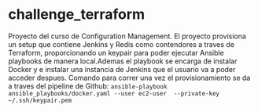# challenge_terraform

Proyecto del curso de Configuration Management.
El proyecto provisiona un setup que contiene Jenkins y Redis como contendores a traves de Terraform, proporcionando un keypair para poder ejecutar Ansible playbooks de manera local.Ademas el playbook se encarga de instalar Docker y e instalar una instancia de Jenkins que el usuario va a poder acceder despues. 
Comando para correr una vez el provisionamiento se da a traves del pipeline de Github: `ansible-playbook ansible_playbooks/docker.yaml --user ec2-user  --private-key ~/.ssh/keypair.pem`

